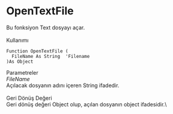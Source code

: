 # OpenTextFile

Bu fonksiyon Text dosyayı açar.\
\
Kullanımı

```
Function OpenTextFile (
  FileName As String  'Filename
)As Object
```

Parametreler\
_FileName_\
Açılacak dosyanın adını içeren String ifadedir.\
\
Geri Dönüş Değeri\
Geri dönüş değeri Object olup, açılan dosyanın object ifadesidir.\
